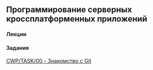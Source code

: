 ## Программирование серверных кроссплатформенных приложений

#### Лекции

#### Задания
[CWP/TASK/00 - Знакомство с Git](https://accetone.github.io/cwp/tasks/00.html)  
